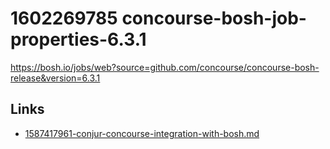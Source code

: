 # 1602269785 concourse-bosh-job-properties-6.3.1

https://bosh.io/jobs/web?source=github.com/concourse/concourse-bosh-release&version=6.3.1


## Links
- [1587417961-conjur-concourse-integration-with-bosh.md](1587417961-conjur-concourse-integration-with-bosh.md)
